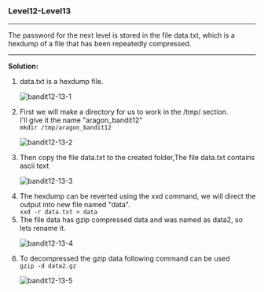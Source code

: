 ### Level12-Level13

<hr/>
The password for the next level is stored in the file data.txt, which is a hexdump of a file that has been repeatedly compressed.
<hr/>

<b>Solution:</b><br/>
<p>
<ol>

<li>data.txt is a hexdump file.</li>

![bandit12-13-1](https://user-images.githubusercontent.com/88927842/181433336-ccf5d81d-4260-478f-ad39-f5f63bcfa2c2.png)

<li>First we will make a directory for us to work in the /tmp/ section.<br/>I'll give it the name "aragon_bandit12"</li>
<code>mkdir /tmp/aragon_bandit12</code>

![bandit12-13-2](https://user-images.githubusercontent.com/88927842/181433352-e15ca7c7-1f1a-45a1-8ec6-7845cea9cabc.png)

<li>Then copy the file data.txt to the created folder,The file data.txt contains ascii text</li>

![bandit12-13-3](https://user-images.githubusercontent.com/88927842/181433378-4b5f14fb-2bef-4a0e-9673-47ed5afa60eb.png)

<li>The hexdump can be reverted using the xxd command, we will direct the output into new file named "data".</li>
<code>xxd -r data.txt > data</code>



<li>The file data has gzip compressed data and was named as data2, so lets rename it.</li>

![bandit12-13-4](https://user-images.githubusercontent.com/88927842/181433413-aea51dc8-91a5-49f2-868f-a1627bccdaec.png)

<li>To decompressed the gzip data following command can be used</li>
<code>gzip -d data2.gz</code>

![bandit12-13-5](https://user-images.githubusercontent.com/88927842/181433431-68ee770d-e9ba-4c1e-9846-165684ea2531.png)
